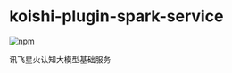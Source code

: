 # koishi-plugin-spark-service

[![npm](https://img.shields.io/npm/v/koishi-plugin-spark-service?style=flat-square)](https://www.npmjs.com/package/koishi-plugin-spark-service)

讯飞星火认知大模型基础服务
